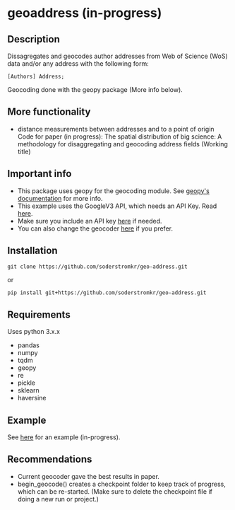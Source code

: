 # geoaddress (in-progress)
## Description
Dissagregates and geocodes author addresses from Web of Science (WoS) data and/or any address with the following form:
```
[Authors] Address;  
```
Geocoding done with the geopy package (More info below).    
## More functionality
- distance measurements between addresses and to a point of origin
Code for paper (in progress): The spatial distribution of big science: A methodology for disaggregating and geocoding address fields (Working title)
## Important info
- This package uses geopy for the geocoding module. See [geopy's documentation](https://geopy.readthedocs.io/en/stable/) for more info. 
- This example uses the GoogleV3 API, which needs an API Key. Read [here](https://developers.google.com/maps/documentation/geocoding/). 
- Make sure you include an API key [here](geo_address/API_key.txt) if needed.
- You can also change the geocoder [here](geo_address/processing.py) if you prefer.
## Installation
```
git clone https://github.com/soderstromkr/geo-address.git
```
or
```
pip install git+https://github.com/soderstromkr/geo-address.git
```
## Requirements
Uses python 3.x.x
- pandas
- numpy
- tqdm
- geopy
- re
- pickle 
- sklearn
-	haversine
## Example
See [here](example.ipynb) for an example (in-progress).
## Recommendations
- Current geocoder gave the best results in paper.
- begin_geocode() creates a checkpoint folder to keep track of progress, which can be re-started. (Make sure to delete the checkpoint file if doing a new run or project.)
